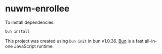 # nuwm-enrollee

To install dependencies:

```bash
bun install
```

This project was created using `bun init` in bun v1.0.36. [Bun](https://bun.sh) is a fast all-in-one JavaScript runtime.

